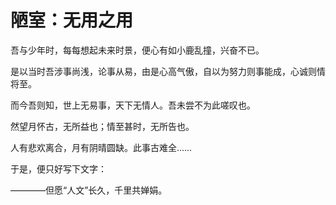# 陋室：无用之用

吾与少年时，每每想起未来时景，便心有如小鹿乱撞，兴奋不已。

是以当时吾涉事尚浅，论事从易，由是心高气傲，自以为努力则事能成，心诚则情将至。

而今吾则知，世上无易事，天下无情人。吾未尝不为此嗟叹也。

然望月怀古，无所益也；情至甚时，无所告也。

人有悲欢离合，月有阴晴圆缺。此事古难全……

于是，便只好写下文字：

————但愿“人文”长久，千里共婵娟。